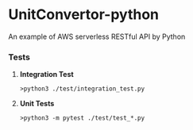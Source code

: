 # UnitConvertor-python
An example of AWS serverless RESTful API by Python

### Tests

1. **Integration Test**
   
   ``` >python3 ./test/integration_test.py ```

2. **Unit Tests**
   
   ``` >python3 -m pytest ./test/test_*.py ```

